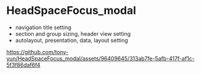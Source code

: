 # HeadSpaceFocus_modal

- navigation title setting
- section and group sizing, header view setting
- autolayout, presentation, data, layout setting

https://github.com/tony-yun/HeadSpaceFocus_modal/assets/96409645/313ab7fe-5afb-417f-af1c-5f3f86daf6f4
